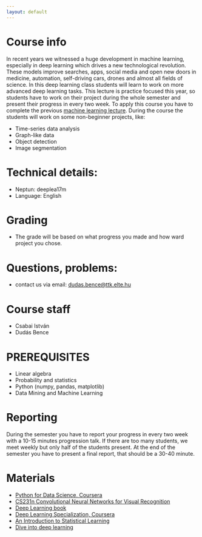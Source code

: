 ```yaml
---
layout: default
---
```


# Course info

In recent years we witnessed a huge development in machine learning, especially in deep learning which drives a new technological revolution. These models improve searches, apps, social media and open new doors in medicine, automation, self-driving cars, drones and almost all fields of science. In this deep learning class students will learn to work on more advanced deep learning tasks. This lecture is practice focused this year, so students have to work on their project during the whole semester and present their progress in every two week. 
To apply this course you have to complete the previous [machine learning lecture](https://csabaibio.github.io/physdm/). During the course the students will work on some non-beginner projects, like:  
- Time-series data analysis  
- Graph-like data  
- Object detection  
- Image segmentation  

# Technical details:
- Neptun: deeplea17m  
- Language: English  

# Grading

* The grade will be based on what progress you made and how ward project you chose.  


# Questions, problems:

- contact us via email: dudas.bence@ttk.elte.hu

# Course staff
 - Csabai István
 - Dudás Bence
 


# PREREQUISITES
 - Linear algebra
 - Probability and statistics
 - Python (numpy, pandas, matplotlib)
 - Data Mining and Machine Learning

# Reporting
During the semester you have to report your progress in every two week with a 10-15 minutes progression talk. If there are too many students, we meet weekly but only half of the students present.
At the end of the semester you have to present a final report, that should be a 30-40 minute.

# Materials
 - [Python for Data Science, Coursera](https://www.coursera.org/learn/python-for-applied-data-science)
 - [CS231n Convolutional Neural Networks for Visual Recognition](http://cs231n.stanford.edu/)
 - [Deep Learning book](http://www.deeplearningbook.org/)
 - [Deep Learning Specialization, Coursera](https://www.coursera.org/specializations/deep-learning)
 - [An Introduction to Statistical Learning](http://www-bcf.usc.edu/~gareth/ISL/)
 - [Dive into deep learning](https://d2l.ai)
